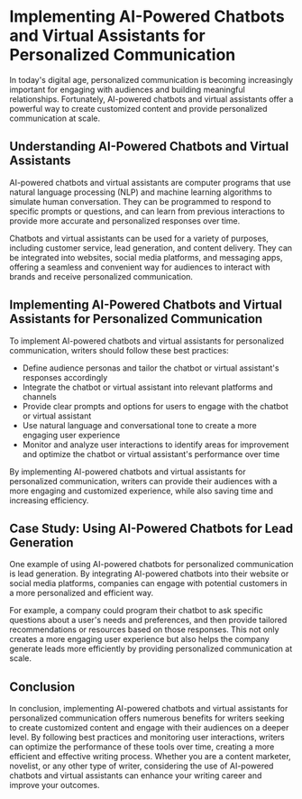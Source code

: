 Implementing AI-Powered Chatbots and Virtual Assistants for Personalized Communication
======================================================================================================================================

In today's digital age, personalized communication is becoming increasingly important for engaging with audiences and building meaningful relationships. Fortunately, AI-powered chatbots and virtual assistants offer a powerful way to create customized content and provide personalized communication at scale.

Understanding AI-Powered Chatbots and Virtual Assistants
--------------------------------------------------------

AI-powered chatbots and virtual assistants are computer programs that use natural language processing (NLP) and machine learning algorithms to simulate human conversation. They can be programmed to respond to specific prompts or questions, and can learn from previous interactions to provide more accurate and personalized responses over time.

Chatbots and virtual assistants can be used for a variety of purposes, including customer service, lead generation, and content delivery. They can be integrated into websites, social media platforms, and messaging apps, offering a seamless and convenient way for audiences to interact with brands and receive personalized communication.

Implementing AI-Powered Chatbots and Virtual Assistants for Personalized Communication
--------------------------------------------------------------------------------------

To implement AI-powered chatbots and virtual assistants for personalized communication, writers should follow these best practices:

* Define audience personas and tailor the chatbot or virtual assistant's responses accordingly
* Integrate the chatbot or virtual assistant into relevant platforms and channels
* Provide clear prompts and options for users to engage with the chatbot or virtual assistant
* Use natural language and conversational tone to create a more engaging user experience
* Monitor and analyze user interactions to identify areas for improvement and optimize the chatbot or virtual assistant's performance over time

By implementing AI-powered chatbots and virtual assistants for personalized communication, writers can provide their audiences with a more engaging and customized experience, while also saving time and increasing efficiency.

Case Study: Using AI-Powered Chatbots for Lead Generation
---------------------------------------------------------

One example of using AI-powered chatbots for personalized communication is lead generation. By integrating AI-powered chatbots into their website or social media platforms, companies can engage with potential customers in a more personalized and efficient way.

For example, a company could program their chatbot to ask specific questions about a user's needs and preferences, and then provide tailored recommendations or resources based on those responses. This not only creates a more engaging user experience but also helps the company generate leads more efficiently by providing personalized communication at scale.

Conclusion
----------

In conclusion, implementing AI-powered chatbots and virtual assistants for personalized communication offers numerous benefits for writers seeking to create customized content and engage with their audiences on a deeper level. By following best practices and monitoring user interactions, writers can optimize the performance of these tools over time, creating a more efficient and effective writing process. Whether you are a content marketer, novelist, or any other type of writer, considering the use of AI-powered chatbots and virtual assistants can enhance your writing career and improve your outcomes.
